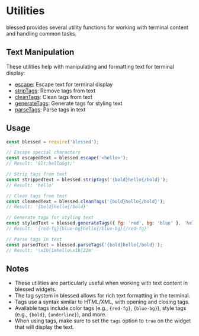 # Utilities

blessed provides several utility functions for working with terminal content and handling common tasks.

## Text Manipulation

These utilities help with manipulating and formatting text for terminal display:

- [escape](./escape.md): Escape text for terminal display
- [stripTags](./striptags.md): Remove tags from text
- [cleanTags](./cleantags.md): Clean tags from text
- [generateTags](./generatetags.md): Generate tags for styling text
- [parseTags](./parsetags.md): Parse tags in text

## Usage

```javascript
const blessed = require('blessed');

// Escape special characters
const escapedText = blessed.escape('<hello>');
// Result: '&lt;hello&gt;'

// Strip tags from text
const strippedText = blessed.stripTags('{bold}hello{/bold}');
// Result: 'hello'

// Clean tags from text
const cleanedText = blessed.cleanTags('{bold}hello{/bold}');
// Result: '{bold}hello{/bold}'

// Generate tags for styling text
const styledText = blessed.generateTags({ fg: 'red', bg: 'blue' }, 'hello');
// Result: '{red-fg}{blue-bg}hello{/blue-bg}{/red-fg}'

// Parse tags in text
const parsedText = blessed.parseTags('{bold}hello{/bold}');
// Result: '\x1b[1mhello\x1b[22m'
```

## Notes

- These utilities are particularly useful when working with text content in blessed widgets.
- The tag system in blessed allows for rich text formatting in the terminal.
- Tags use a syntax similar to HTML/XML, with opening and closing tags.
- Available tags include color tags (e.g., `{red-fg}`, `{blue-bg}`), style tags (e.g., `{bold}`, `{underline}`), and more.
- When using tags, make sure to set the `tags` option to `true` on the widget that will display the text.